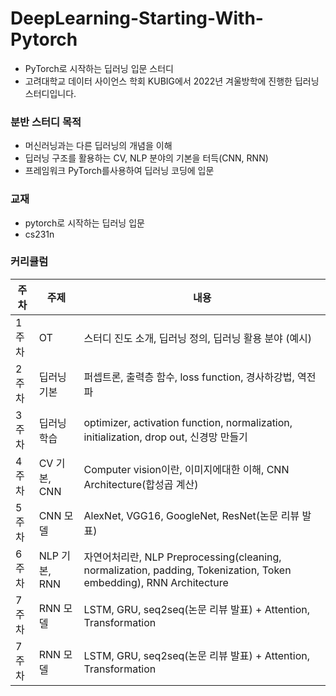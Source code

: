 # DeepLearning-Starting-With-Pytorch
* PyTorch로 시작하는 딥러닝 입문 스터디
* 고려대학교 데이터 사이언스 학회 KUBIG에서 2022년 겨울방학에 진행한 딥러닝 스터디입니다.  

### 분반 스터디 목적
* 머신러닝과는 다른 딥러닝의 개념을 이해
* 딥러닝 구조를 활용하는 CV, NLP 분야의 기본을 터득(CNN, RNN)
* 프레임워크 PyTorch를사용하여 딥러닝 코딩에 입문

### 교재
* pytorch로 시작하는 딥러닝 입문
* cs231n

### 커리큘럼
|주차|주제|내용|
|---|---|---|
|1주차|OT|스터디 진도 소개, 딥러닝 정의, 딥러닝 활용 분야 (예시)|
|2주차|딥러닝 기본|퍼셉트론, 출력층 함수, loss function, 경사하강법, 역전파|
|3주차|딥러닝 학습|optimizer, activation function, normalization, initialization, drop out, 신경망 만들기|
|4주차|CV 기본, CNN|Computer vision이란, 이미지에대한 이해, CNN Architecture(합성곱 계산)|
|5주차|CNN 모델|AlexNet, VGG16, GoogleNet, ResNet(논문 리뷰 발표)|
|6주차|NLP 기본, RNN|자연어처리란, NLP Preprocessing(cleaning, normalization, padding, Tokenization, Token embedding), RNN Architecture|
|7주차|RNN 모델|LSTM, GRU, seq2seq(논문 리뷰 발표) + Attention, Transformation|
|7주차|RNN 모델|LSTM, GRU, seq2seq(논문 리뷰 발표) + Attention, Transformation|

